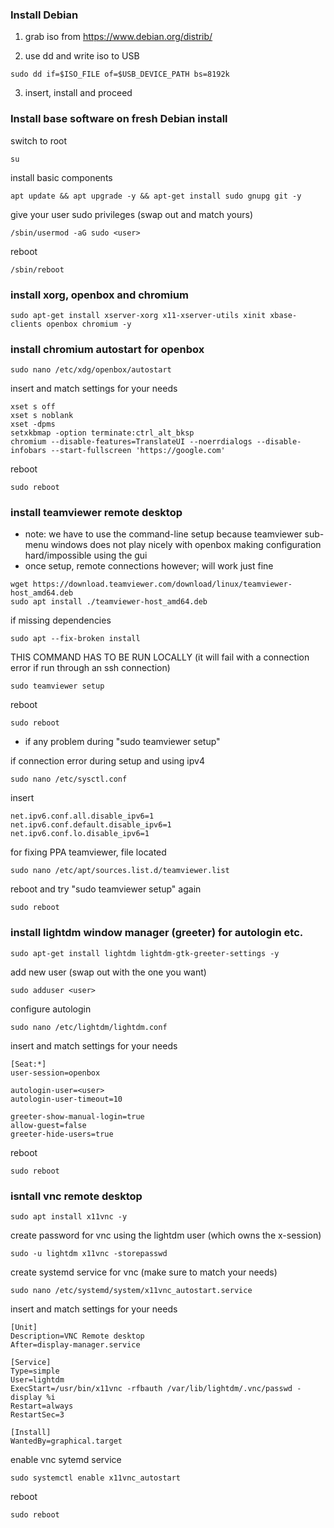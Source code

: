 ### Install Debian
1. grab iso from https://www.debian.org/distrib/

2. use dd and write iso to USB
```
sudo dd if=$ISO_FILE of=$USB_DEVICE_PATH bs=8192k
```

3. insert, install and proceed

### Install base software on fresh Debian install
switch to root
```
su
```
install basic components
```
apt update && apt upgrade -y && apt-get install sudo gnupg git -y
```

give your user sudo privileges (swap out <user> and match yours)
```
/sbin/usermod -aG sudo <user>
```

reboot
```
/sbin/reboot
```

### install xorg, openbox and chromium
```
sudo apt-get install xserver-xorg x11-xserver-utils xinit xbase-clients openbox chromium -y
```

### install chromium autostart for openbox
```
sudo nano /etc/xdg/openbox/autostart
```

insert and match settings for your needs
```
xset s off
xset s noblank
xset -dpms
setxkbmap -option terminate:ctrl_alt_bksp
chromium --disable-features=TranslateUI --noerrdialogs --disable-infobars --start-fullscreen 'https://google.com'
```

reboot
```
sudo reboot
```

### install teamviewer remote desktop
* note: we have to use the command-line setup because teamviewer sub-menu windows
does not play nicely with openbox making configuration hard/impossible using the gui
* once setup, remote connections however; will work just fine

```
wget https://download.teamviewer.com/download/linux/teamviewer-host_amd64.deb
sudo apt install ./teamviewer-host_amd64.deb
```
if missing dependencies
```
sudo apt --fix-broken install
```

THIS COMMAND HAS TO BE RUN LOCALLY (it will fail with a connection error if run through an ssh connection)
```
sudo teamviewer setup
```

reboot
```
sudo reboot
```

* if any problem during "sudo teamviewer setup"

if connection error during setup and using ipv4
```
sudo nano /etc/sysctl.conf
```

insert
```
net.ipv6.conf.all.disable_ipv6=1
net.ipv6.conf.default.disable_ipv6=1
net.ipv6.conf.lo.disable_ipv6=1
```

for fixing PPA teamviewer, file located
```
sudo nano /etc/apt/sources.list.d/teamviewer.list
```

reboot and try "sudo teamviewer setup" again
```
sudo reboot
```

### install lightdm window manager (greeter) for autologin etc.
```
sudo apt-get install lightdm lightdm-gtk-greeter-settings -y
```

add new user (swap out <user> with the one you want)
```
sudo adduser <user>
```

configure autologin
```
sudo nano /etc/lightdm/lightdm.conf
```

insert and match settings for your needs
```
[Seat:*]
user-session=openbox

autologin-user=<user>
autologin-user-timeout=10

greeter-show-manual-login=true
allow-guest=false
greeter-hide-users=true
```

reboot
```
sudo reboot
```

### isntall vnc remote desktop
```
sudo apt install x11vnc -y
```

create password for vnc using the lightdm user (which owns the x-session)
```
sudo -u lightdm x11vnc -storepasswd
```

create systemd service for vnc (make sure to match your needs)
```
sudo nano /etc/systemd/system/x11vnc_autostart.service
```

insert and match settings for your needs
```
[Unit]
Description=VNC Remote desktop
After=display-manager.service

[Service]
Type=simple
User=lightdm
ExecStart=/usr/bin/x11vnc -rfbauth /var/lib/lightdm/.vnc/passwd -display %i
Restart=always
RestartSec=3

[Install]
WantedBy=graphical.target
```

enable vnc sytemd service
```
sudo systemctl enable x11vnc_autostart
```

reboot
```
sudo reboot
```
